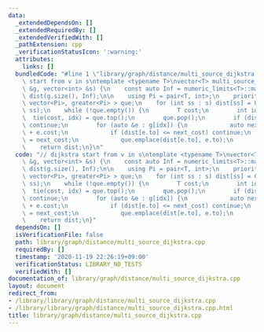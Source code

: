 ```yaml
---
data:
  _extendedDependsOn: []
  _extendedRequiredBy: []
  _extendedVerifiedWith: []
  _pathExtension: cpp
  _verificationStatusIcon: ':warning:'
  attributes:
    links: []
  bundledCode: "#line 1 \"library/graph/distance/multi_source_dijkstra.cpp\"\n// dijkstra\
    \ start from v in s\ntemplate <typename T>\nvector<T> multi_source_dijkstra(WeightedGraph<T>\
    \ &g, vector<int> &s) {\n    const auto Inf = numeric_limits<T>::max();\n    vector<T>\
    \ dist(g.size(), Inf);\n\n    using Pi = pair<T, int>;\n    priority_queue<Pi,\
    \ vector<Pi>, greater<Pi> > que;\n    for (int ss : s) dist[ss] = 0, que.emplace(dist[ss],\
    \ ss);\n    while (!que.empty()) {\n        T cost;\n        int idx;\n      \
    \  tie(cost, idx) = que.top();\n        que.pop();\n        if (dist[idx] < cost)\
    \ continue;\n        for (auto &e : g[idx]) {\n            auto next_cost = cost\
    \ + e.cost;\n            if (dist[e.to] <= next_cost) continue;\n            dist[e.to]\
    \ = next_cost;\n            que.emplace(dist[e.to], e.to);\n        }\n    }\n\
    \    return dist;\n}\n"
  code: "// dijkstra start from v in s\ntemplate <typename T>\nvector<T> multi_source_dijkstra(WeightedGraph<T>\
    \ &g, vector<int> &s) {\n    const auto Inf = numeric_limits<T>::max();\n    vector<T>\
    \ dist(g.size(), Inf);\n\n    using Pi = pair<T, int>;\n    priority_queue<Pi,\
    \ vector<Pi>, greater<Pi> > que;\n    for (int ss : s) dist[ss] = 0, que.emplace(dist[ss],\
    \ ss);\n    while (!que.empty()) {\n        T cost;\n        int idx;\n      \
    \  tie(cost, idx) = que.top();\n        que.pop();\n        if (dist[idx] < cost)\
    \ continue;\n        for (auto &e : g[idx]) {\n            auto next_cost = cost\
    \ + e.cost;\n            if (dist[e.to] <= next_cost) continue;\n            dist[e.to]\
    \ = next_cost;\n            que.emplace(dist[e.to], e.to);\n        }\n    }\n\
    \    return dist;\n}"
  dependsOn: []
  isVerificationFile: false
  path: library/graph/distance/multi_source_dijkstra.cpp
  requiredBy: []
  timestamp: '2020-11-19 22:26:19+09:00'
  verificationStatus: LIBRARY_NO_TESTS
  verifiedWith: []
documentation_of: library/graph/distance/multi_source_dijkstra.cpp
layout: document
redirect_from:
- /library/library/graph/distance/multi_source_dijkstra.cpp
- /library/library/graph/distance/multi_source_dijkstra.cpp.html
title: library/graph/distance/multi_source_dijkstra.cpp
---
```

